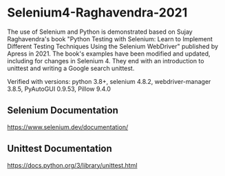 # Selenium4-Raghavendra-2021

The use of Selenium and Python is demonstrated based on Sujay Raghavendra's book "Python Testing with Selenium: Learn to Implement Different Testing Techniques Using the Selenium WebDriver" published by Apress in 2021. The book's examples have been modified and updated, including for changes in Selenium 4. They end with an introduction to unittest and writing a Google search unittest.

Verified with versions: python 3.8+, selenium 4.8.2, webdriver-manager 3.8.5, PyAutoGUI 0.9.53, Pillow 9.4.0

## Selenium Documentation 

https://www.selenium.dev/documentation/

## Unittest Documentation

https://docs.python.org/3/library/unittest.html
